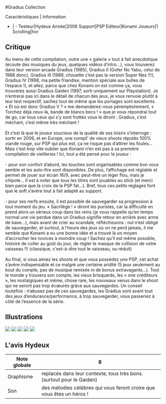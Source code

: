#Gradius Collection

Caractéristiques | Information
- | -
Testeur|Hydeux
Année|2006
Support|PSP
Editeur|Konami
Joueurs|1
Scrolling|hor

## Critique
Au menu de cette compilation, outre une « galerie » tout à fait anecdotique (écoute des musiques du jeux, quelques vidéos d’intro…), vous trouverez dans leur version arcade Gradius (1985), Gradius II (Gofer No Yabu, celui de 1988 donc), Gradius III (1989, chouette c’est pas la version Super Nes !!!), Gradius IV (1998, ma petite friandise, mention spéciale aux bulles de l’espace !), et allez, parce que chez Konami on est comme ça, vous trouverez aussi Gradius Gaiden (1997, sorti uniquement sur Playstation). Je n’entrerai pas ici dans le détail de chacun des jeux, je vous renvoie plutôt à leur test respectif, sachez tout de même que les portages sont excellents.<br/>« Et où est donc Gradius V ? » me demanderez-vous péremptoirement, « Torchez déjà ceux-là, bande de blancs becs ! » que je vous répondrai tout de go, car tous ceux qui s’y sont frottés vous le diront : Gradius, c’est méchant, c’est même très méchant !<br/><br/>Et c’est là que le joueur soucieux de la qualité de ses loisirs s’interroge : sortir en 2006, et en Europe, une compil’ de vieux shoots réputés 100% viande rouge, sur PSP qui plus est, ça ne risque pas d’attirer les foules… Mais c’est trop vite oublier que Konami n’en est pas à sa première compilation de vieilleries ! Ici, tout a été pensé pour le joueur :<br/><br/>- pour son confort d’abord, les touches sont organisables comme bon vous semble et les auto-fire sont disponibles. De plus, l’affichage est réglable et permet de jouer sur écran 16/9, avec peut-être un léger flou, mais je chipote... Il est à noter que tous les titres sont jouables au stick (et merci bien parce que la croix de la PSP fat…). Bref, tous ces petits réglages font que le soft s’avère tout à fait adapté au support.<br/><br/>- pour ses nerfs ensuite, il est possible de sauvegarder sa progression à tout moment du jeu. « Sacrilège ! » diront les puristes, car la difficulté en prend alors un sérieux coup dans les reins (je vous rappelle qu’en temps normal une vie perdue dans un Gradius signifie retour en arrière avec arme de base…), mais avant de crier au scandale, réfléchissons : nul n’est obligé de sauvegarder, et surtout, à l’heure des jeux où on ne perd jamais, il me semble que Konami a eu une bonne idée et a trouvé là un moyen d’accrocher les novices à moindre coup ! Sachez qu’il est même possible, histoire de coller au goût du jour, de régler le masque de collision de votre vaisseau !!! (classique, c'est-à-dire tout le vaisseau, ou réduit)<br/><br/>Au final, si vous aimez les shoots et que vous possédez une PSP, cet achat s’avère indispensable et ce malgré une certaine aridité (5 jeux seulement au bout du compte, pas de musique remixée ni de bonus extravagants…). Tout le monde y trouvera son compte, les vieux brisquards, les « one créditeurs », les nostalgiques et même, chose rare, les nouveaux venus dans le shoot qui ne seront pas trop écœurés grâce aux sauvegardes. Un conseil toutefois : n’abusez pas de ces sauvegardes, les Gradius sont avant tout des jeux d’endurance/performance, à trop sauvegarder, vous passeriez à côté de l’essence de la série.<br/>

## Illustrations
![](http://www.shmup.com/images/thumbs/img_fiche_1_992.jpg)
![](http://www.shmup.com/images/thumbs/img_fiche_2_992.jpg)
![](http://www.shmup.com/images/thumbs/img_fiche_3_992.jpg)
![](http://www.shmup.com/images/thumbs/img_fiche_4_992.jpg)
![](http://www.shmup.com/images/thumbs/img_fiche_5_992.jpg)

## L'avis Hydeux
Note globale|8
-|-
Graphisme| replacés dans leur contexte, tous très bons. (surtout pour le Gaiden)
Son|des mélodies célèbres qui vous feront croire que vous êtes un héros ! 
